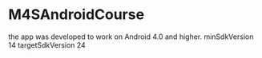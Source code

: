 # M4SAndroidCourse
the app was developed to work on Android 4.0 and higher. minSdkVersion 14 targetSdkVersion 24

